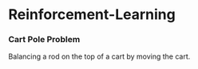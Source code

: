 # Reinforcement-Learning

### Cart Pole Problem

Balancing a rod on the top of a cart by moving the cart.
